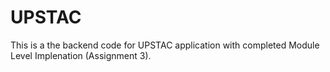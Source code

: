 # UPSTAC
This is a the backend code for UPSTAC application with completed Module Level Implenation (Assignment 3).
